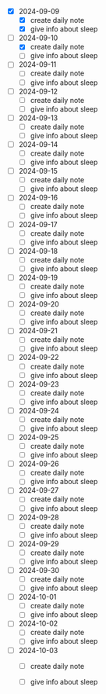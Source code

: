 - [x] 2024-09-09
	- [x] create daily note
	- [x] give info about sleep

- [ ] 2024-09-10
	- [x] create daily note
	- [ ] give info about sleep

- [ ] 2024-09-11
	- [ ] create daily note
	- [ ] give info about sleep

- [ ] 2024-09-12
	- [ ] create daily note
	- [ ] give info about sleep

- [ ] 2024-09-13
	- [ ] create daily note
	- [ ] give info about sleep

- [ ] 2024-09-14
	- [ ] create daily note
	- [ ] give info about sleep

- [ ] 2024-09-15
	- [ ] create daily note
	- [ ] give info about sleep

- [ ] 2024-09-16
	- [ ] create daily note
	- [ ] give info about sleep

- [ ] 2024-09-17
	- [ ] create daily note
	- [ ] give info about sleep

- [ ] 2024-09-18
	- [ ] create daily note
	- [ ] give info about sleep

- [ ] 2024-09-19
	- [ ] create daily note
	- [ ] give info about sleep

- [ ] 2024-09-20
	- [ ] create daily note
	- [ ] give info about sleep

- [ ] 2024-09-21
	- [ ] create daily note
	- [ ] give info about sleep

- [ ] 2024-09-22
	- [ ] create daily note
	- [ ] give info about sleep

- [ ] 2024-09-23
	- [ ] create daily note
	- [ ] give info about sleep

- [ ] 2024-09-24
	- [ ] create daily note
	- [ ] give info about sleep

- [ ] 2024-09-25
	- [ ] create daily note
	- [ ] give info about sleep

- [ ] 2024-09-26
	- [ ] create daily note
	- [ ] give info about sleep

- [ ] 2024-09-27
	- [ ] create daily note
	- [ ] give info about sleep

- [ ] 2024-09-28
	- [ ] create daily note
	- [ ] give info about sleep

- [ ] 2024-09-29
	- [ ] create daily note
	- [ ] give info about sleep

- [ ] 2024-09-30
	- [ ] create daily note
	- [ ] give info about sleep

- [ ] 2024-10-01
	- [ ] create daily note
	- [ ] give info about sleep

- [ ] 2024-10-02
	- [ ] create daily note
	- [ ] give info about sleep

- [ ] 2024-10-03
	- [ ] create daily note
	- [ ] give info about sleep



